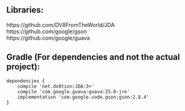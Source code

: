 <h2>Libraries:</h2>
https://github.com/DV8FromTheWorld/JDA
</br>https://github.com/google/gson
</br>https://github.com/google/guava

<h2>Gradle (For dependencies and not the actual project):</h2>

```
dependencies {
    compile 'net.dv8tion:JDA:3+'
    compile 'com.google.guava:guava:25.0-jre'
    implementation 'com.google.code.gson:gson:2.8.4'
}
```
